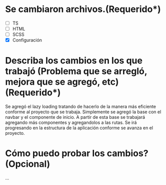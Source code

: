 # Se cambiaron archivos.(Requerido*)
- [ ] TS
- [ ] HTML
- [ ] SCSS
- [x] Configuración

# Describa los cambios en los que trabajó (Problema que se arregló, mejora que se agregó, etc) (Requerido*)
Se agregó el lazy loading tratando de hacerlo de la manera más eficiente conforme al proyecto que se trabaja.
Simplemente se agregó la base con el navbar y el componente de inicio.
A partir de esta base se trabajará agregando más componentes y agregandolos a las rutas.
Se irá progresando en la estructura de la aplicación conforme se avanza en el proyecto.

# Cómo puedo probar los cambios? (Opcional)
...
